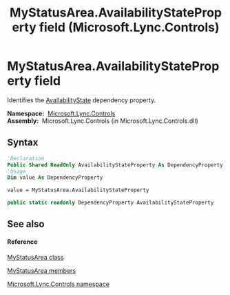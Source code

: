 ﻿---
title: MyStatusArea.AvailabilityStateProperty field (Microsoft.Lync.Controls)
TOCTitle: AvailabilityStateProperty field
ms:assetid: F:Microsoft.Lync.Controls.MyStatusArea.AvailabilityStateProperty_DI_3_UC_OCS14MrefLyncWPF
ms:mtpsurl: https://msdn.microsoft.com/en-us/library/microsoft.lync.controls.mystatusarea.availabilitystateproperty_di_3_uc_ocs14mreflyncwpf(v=office.15)
ms:contentKeyID: 48595802
ms.date: 07/28/2014
mtps_version: v=office.15
f1_keywords:
- Microsoft.Lync.Controls.MyStatusArea.AvailabilityStateProperty
dev_langs:
- CSharp
- JScript
- VB
- other
---

# MyStatusArea.AvailabilityStateProperty field

Identifies the [AvailabilityState](mystatusarea-availabilitystate-property-microsoft-lync-controls_1.md) dependency property.

**Namespace:**  [Microsoft.Lync.Controls](microsoft-lync-controls-namespace_1.md)  
**Assembly:**  Microsoft.Lync.Controls (in Microsoft.Lync.Controls.dll)

## Syntax

``` vb
'Declaration
Public Shared ReadOnly AvailabilityStateProperty As DependencyProperty
'Usage
Dim value As DependencyProperty

value = MyStatusArea.AvailabilityStateProperty
```

``` csharp
public static readonly DependencyProperty AvailabilityStateProperty
```

## See also

#### Reference

[MyStatusArea class](mystatusarea-class-microsoft-lync-controls_1.md)

[MyStatusArea members](mystatusarea-members-microsoft-lync-controls_1.md)

[Microsoft.Lync.Controls namespace](microsoft-lync-controls-namespace_1.md)

